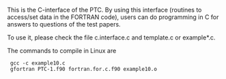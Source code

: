 This is the C-interface of the PTC. By using this interface (routines to access/set data in the FORTRAN code), users can do programming in C for answers to questions of the test papers.

To use it, please check the file c.interface.c and template.c or example*.c.

The commands to compile in Linux are 

     gcc -c example10.c
     gfortran PTC-1.f90 fortran.for.c.f90 example10.o
     
     
